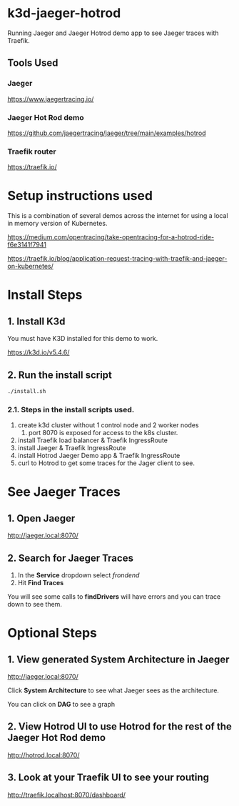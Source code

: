 # k3d-jaeger-hotrod
Running Jaeger and Jaeger Hotrod demo app to see Jaeger traces with Traefik.

## Tools Used 
### Jaeger
https://www.jaegertracing.io/

### Jaeger Hot Rod demo
https://github.com/jaegertracing/jaeger/tree/main/examples/hotrod

### Traefik router
https://traefik.io/

# Setup instructions used 
This is a combination of several demos across the internet for using a local in memory version of Kubernetes.

https://medium.com/opentracing/take-opentracing-for-a-hotrod-ride-f6e3141f7941

https://traefik.io/blog/application-request-tracing-with-traefik-and-jaeger-on-kubernetes/


# Install Steps

## 1. Install K3d

You must have K3D installed for this demo to work.

https://k3d.io/v5.4.6/

## 2. Run the install script

```bash
./install.sh
```

### 2.1. Steps in the install scripts used.
1. create k3d cluster without 1 control node and 2 worker nodes
    1. port 8070 is exposed for access to the k8s cluster.
1. install Traefik load balancer & Traefik IngressRoute
1. install Jaeger & Traefik IngressRoute 
1. install Hotrod Jaeger Demo app & Traefik IngressRoute 
1. curl to Hotrod to get some traces for the Jager client to see.


# See Jaeger Traces

## 1. Open Jaeger
http://jaeger.local:8070/

## 2. Search for Jaeger Traces
1. In the **Service** dropdown select *frondend* 
1. Hit **Find Traces**

You will see some calls to **findDrivers** will have errors and you can trace down to see them.

# Optional Steps

## 1.  View generated System Architecture in Jaeger

http://jaeger.local:8070/ 

Click **System Architecture** to see what Jaeger sees as the architecture. 

You can click on **DAG** to see a graph

## 2. View Hotrod UI to use Hotrod for the rest of the Jaeger Hot Rod demo 

http://hotrod.local:8070/
 
## 3. Look at your Traefik UI to see your routing

http://traefik.localhost:8070/dashboard/
